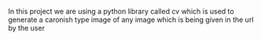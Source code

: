 In this project we are using a python library called cv which is used to generate a caronish type image of 
any image which is being given in the url by the user
